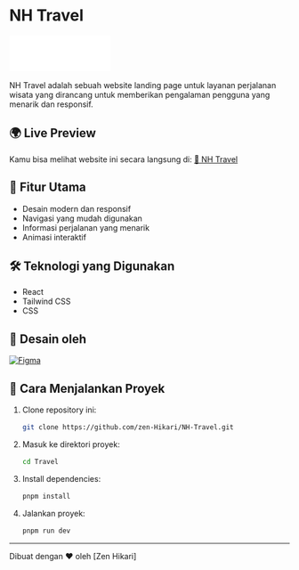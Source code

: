 # NH Travel

![NH Travel](https://raw.githubusercontent.com/zen-Hikari/NH-Travel/d1c384a68bb879b2bb258c62bec6de7757a29896/src/components/assets/logo.svg)

NH Travel adalah sebuah website landing page untuk layanan perjalanan wisata yang dirancang untuk memberikan pengalaman pengguna yang menarik dan responsif.

## 🌍 Live Preview
Kamu bisa melihat website ini secara langsung di:
[🔗 NH Travel](https://nh-travel.vercel.app/)

## 📌 Fitur Utama
- Desain modern dan responsif
- Navigasi yang mudah digunakan
- Informasi perjalanan yang menarik
- Animasi interaktif

## 🛠️ Teknologi yang Digunakan
- React
- Tailwind CSS
- CSS

## 🎨 Desain oleh
[![Figma](https://upload.wikimedia.org/wikipedia/commons/3/33/Figma-logo.svg)](https://www.figma.com/@rauliqbal)

## 📂 Cara Menjalankan Proyek
1. Clone repository ini:
   ```sh
   git clone https://github.com/zen-Hikari/NH-Travel.git
   ```
2. Masuk ke direktori proyek:
   ```sh
   cd Travel
   ```
3. Install dependencies:
   ```sh
   pnpm install
   ```
4. Jalankan proyek:
   ```sh
   pnpm run dev
   ```

---
Dibuat dengan ❤️ oleh [Zen Hikari]
